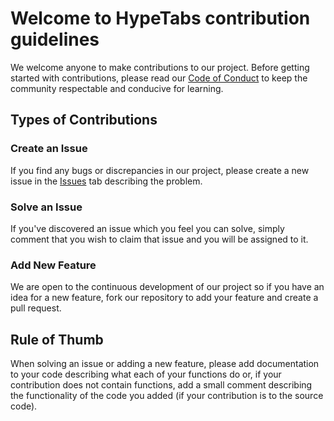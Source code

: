 # Welcome to HypeTabs contribution guidelines 

We welcome anyone to make contributions to our project. Before getting started with contributions, please read our [Code of Conduct](./CODE_OF_CONDUCT.md) to keep the community respectable and conducive for learning. 

## Types of Contributions 

### Create an Issue 
If you find any bugs or discrepancies in our project, please create a new issue in the [Issues](https://github.com/ossd-s23/Hype-Tabs/issues) tab describing the problem. 

### Solve an Issue 

If you've discovered an issue which you feel you can solve, simply comment that you wish to claim that issue and you will be assigned to it. 

### Add New Feature 

We are open to the continuous development of our project so if you have an idea for a new feature, fork our repository to add your feature and create a pull request. 

## Rule of Thumb 

When solving an issue or adding a new feature, please add documentation to your code describing what each of your functions do or, if your contribution does not contain functions, add a small comment describing the functionality of the code you added (if your contribution is to the source code). 